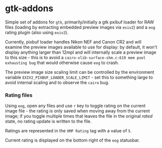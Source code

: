 # gtk-addons
Simple set of addons for `gtk`, primarily/initially a gtk pxibuf loader for RAW files (loading by extracting embedded preview images via `exiv2`) and a `eog` rating plugin (also using `exiv2`).

Currently, pixbuf loader handles Nikon NEF and Canon CR2 and will examine the preview images available to use for display:  by default, it won't display anything larger than 12mpl and will internally scale a preview image to this size - this is to avoid a `cairo-xlib-surface-shm.c:619 mem pool exhausting bug` that would otherwise cause `eog` to crash.

The preview image size scaling limit can be controlled by the environment variable `EXIV2_PIXBUF_LOADER_SCALE_LIMIT` - set this to something large to avoid internal scaling and to observe the `cairo` bug.


### Rating files
Using `eog`, open any files and use `r` key to toggle rating on the current image file - the rating is only saved when moving away from the current image;  if you toggle multiple times that leaves the file in the original _rated_ state, no rating update is written to the file.

Ratings are represented in the `XMP Rating` tag with a value of `5`.

Current rating is displayed on the bottom right of the `eog` statusbar.

